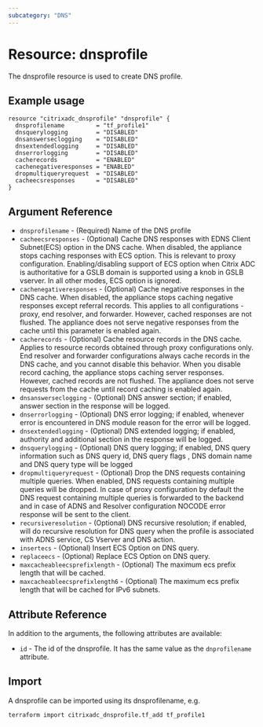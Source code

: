 ```yaml
---
subcategory: "DNS"
---
```


# Resource: dnsprofile

The dnsprofile resource is used to create DNS profile.


## Example usage

```hcl
resource "citrixadc_dnsprofile" "dnsprofile" {
  dnsprofilename         = "tf_profile1"
  dnsquerylogging        = "DISABLED"
  dnsanswerseclogging    = "DISABLED"
  dnsextendedlogging     = "DISABLED"
  dnserrorlogging        = "DISABLED"
  cacherecords           = "ENABLED"
  cachenegativeresponses = "ENABLED"
  dropmultiqueryrequest  = "DISABLED"
  cacheecsresponses      = "DISABLED"
}
```


## Argument Reference

* `dnsprofilename` - (Required) Name of the DNS profile
* `cacheecsresponses` - (Optional) Cache DNS responses with EDNS Client Subnet(ECS) option in the DNS cache. When disabled, the appliance stops caching responses with ECS option. This is relevant to proxy configuration. Enabling/disabling support of ECS option when Citrix ADC is authoritative for a GSLB domain is supported using a knob in GSLB vserver. In all other modes, ECS option is ignored.
* `cachenegativeresponses` - (Optional) Cache negative responses in the DNS cache. When disabled, the appliance stops caching negative responses except referral records. This applies to all configurations - proxy, end resolver, and forwarder. However, cached responses are not flushed. The appliance does not serve negative responses from the cache until this parameter is enabled again.
* `cacherecords` - (Optional) Cache resource records in the DNS cache. Applies to resource records obtained through proxy configurations only. End resolver and forwarder configurations always cache records in the DNS cache, and you cannot disable this behavior. When you disable record caching, the appliance stops caching server responses. However, cached records are not flushed. The appliance does not serve requests from the cache until record caching is enabled again.
* `dnsanswerseclogging` - (Optional) DNS answer section; if enabled, answer section in the response will be logged.
* `dnserrorlogging` - (Optional) DNS error logging; if enabled, whenever error is encountered in DNS module reason for the error will be logged.
* `dnsextendedlogging` - (Optional) DNS extended logging; if enabled, authority and additional section in the response will be logged.
* `dnsquerylogging` - (Optional) DNS query logging; if enabled, DNS query information such as DNS query id, DNS query flags , DNS domain name and DNS query type will be logged
* `dropmultiqueryrequest` - (Optional) Drop the DNS requests containing multiple queries. When enabled, DNS requests containing multiple queries will be dropped. In case of proxy configuration by default the DNS request containing multiple queries is forwarded to the backend and in case of ADNS and Resolver configuration NOCODE error response will be sent to the client.
* `recursiveresolution` - (Optional) DNS recursive resolution; if enabled, will do recursive resolution for DNS query when the profile is associated with ADNS service, CS Vserver and DNS action.
* `insertecs` - (Optional) Insert ECS Option on DNS query.
* `replaceecs` - (Optional) Replace ECS Option on DNS query.
* `maxcacheableecsprefixlength` - (Optional) The maximum ecs prefix length that will be cached.
* `maxcacheableecsprefixlength6` - (Optional) The maximum ecs prefix length that will be cached for IPv6 subnets.


## Attribute Reference

In addition to the arguments, the following attributes are available:

* `id` - The id of the dnsprofile. It has the same value as the `dnprofilename` attribute.


## Import

A dnsprofile can be imported using its dnsprofilename, e.g.

```shell
terraform import citrixadc_dnsprofile.tf_add tf_profile1
```

